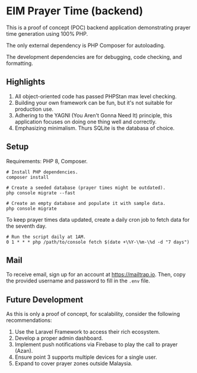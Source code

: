 # EIM Prayer Time (backend)

This is a proof of concept (POC) backend application demonstrating prayer time generation using 100% PHP.

The only external dependency is PHP Composer for autoloading.

The development dependencies are for debugging, code checking, and formatting.

## Highlights

1. All object-oriented code has passed PHPStan max level checking.
2. Building your own framework can be fun, but it's not suitable for production use.
3. Adhering to the YAGNI (You Aren't Gonna Need It) principle, this application focuses on doing one thing well and correctly.
4. Emphasizing minimalism. Thurs SQLite is the databasa of choice.

## Setup

Requirements: PHP 8, Composer.

```shell
# Install PHP dependencies.
composer install

# Create a seeded database (prayer times might be outdated).
php console migrate --fast

# Create an empty database and populate it with sample data.
php console migrate
```

To keep prayer times data updated, create a daily cron job to fetch data for the seventh day.
```
# Run the script daily at 1AM.
0 1 * * * php /path/to/console fetch $(date +\%Y-\%m-\%d -d "7 days")
```

## Mail

To receive email, sign up for an account at https://mailtrap.io. Then, copy the provided username and password to fill in the `.env` file.

## Future Development

As this is only a proof of concept, for scalability, consider the following recommendations:

1. Use the Laravel Framework to access their rich ecosystem.
2. Develop a proper admin dashboard.
3. Implement push notifications via Firebase to play the call to prayer (Azan).
4. Ensure point 3 supports multiple devices for a single user.
5. Expand to cover prayer zones outside Malaysia.
